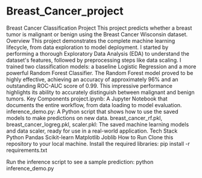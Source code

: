# Breast_Cancer_project
Breast Cancer Classification Project
This project predicts whether a breast tumor is malignant or benign using the Breast Cancer Wisconsin dataset.
Overview
This project demonstrates the complete machine learning lifecycle, from data exploration to model deployment. I started by performing a thorough Exploratory Data Analysis (EDA) to understand the dataset's features, followed by preprocessing steps like data scaling.
I trained two classification models: a baseline Logistic Regression and a more powerful Random Forest Classifier. The Random Forest model proved to be highly effective, achieving an accuracy of approximately 96% and an outstanding ROC-AUC score of 0.99. This impressive performance highlights its ability to accurately distinguish between malignant and benign tumors.
Key Components
project.ipynb: A Jupyter Notebook that documents the entire workflow, from data loading to model evaluation.
inference_demo.py: A Python script that shows how to use the saved models to make predictions on new data.
breast_cancer_rf.pkl, breast_cancer_logreg.pkl, scaler.pkl: The saved machine learning models and data scaler, ready for use in a real-world application.
Tech Stack
Python
Pandas
Scikit-learn
Matplotlib
Joblib
How to Run
Clone this repository to your local machine.
Install the required libraries:
pip install -r requirements.txt


Run the inference script to see a sample prediction:
python inference_demo.py


